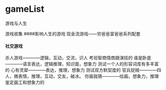 # gameList
游戏与人生

游戏收集
####影响人生的游戏
现金流游戏——穷爸爸富爸爸系列配套

#### 社交游戏
杀人游戏————逻辑，互动，交流，识人 考验智商情商跟演技的
谁是卧底————语言表达，逻辑推理，知识面，想象力 测试一个人的形容词库有多丰富的
心有灵犀————表达，推理，想象力 测试双方默契度的
官兵捉贼————四人，微表情，推理，互动，交友，破冰。
你画我猜————绘画，想象力，推理 鉴定画工和想象力的

